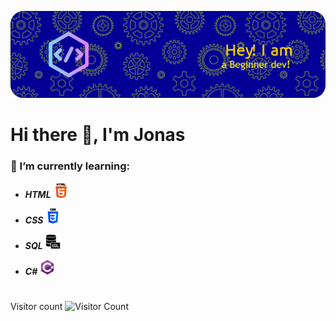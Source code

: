 ![Header](./headerjoia.png)
# Hi there 👋, I'm Jonas

### 🌱 I’m currently learning:

- **_HTML_** <img src="./html-5.png" width="24"/>

- **_CSS_** <img src="./css-3.png" width="24"/>

- **_SQL_** <img src="./servidor-sql.png" width="24"/>

- **_C#_** <img src="./truestcexarp.png" width="24"/>



#

Visitor count
![Visitor Count](https://profile-counter.glitch.me/Jonas01101111/count.svg)
